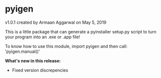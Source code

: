 # pyigen 

v1.0.1 created by Armaan Aggarwal on May 5, 2019 

This is a little package that can generate a pyinstaller setup.py script to 
turn your program into an .exe or .app file! 

To know how to use this module, import pyigen and then call: 'pyigen.manual()' 

**What's new in this release:**
- Fixed version discrepencies 
